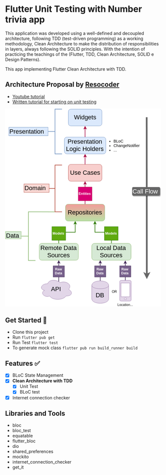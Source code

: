 # Flutter Unit Testing with Number trivia app

This application was developed using a well-defined and decoupled architecture, following TDD (test-driven programming) as a working methodology, Clean Architecture to make the distribution of responsibilities in layers, always following the SOLID principles. With the intention of practicing the teachings of the (Flutter, TDD, Clean Architecture, SOLID e Design Patterns).

This app implementing Flutter Clean Architecture with TDD.

## Architecture Proposal by [Resocoder](https://github.com/ResoCoder/flutter-tdd-clean-architecture-course)

- [Youtube tutorial](https://www.youtube.com/playlist?list=PLB6lc7nQ1n4iYGE_khpXRdJkJEp9WOech)
- [Written tutorial for starting on unit testing](https://maxzodblog.blogspot.com/2022/05/intro-for-unit-testing.html?fbclid=IwAR2kE9bWsmr0MUsEAXkRAqon66VN-TZDSWQYwuTT1kwjYGAFRNxhgwq-slE)
  <br>

![architecture-proposal](./architecture-proposal.png)

## Get Started 🚀

- Clone this project
- Run `flutter pub get`
- Run Test `flutter test`
- To generate mock class `flutter pub run build_runner build`

## Features ✅

- [x] BLoC State Management
- [x] **Clean Architecture with TDD**
  - [x] Unit Test
  - [x] BLoC test
- [x] Internet connection checker

## Libraries and Tools

- bloc
- bloc_test
- equatable
- flutter_bloc
- dio
- shared_preferences
- mockito
- internet_connection_checker
- get_it
